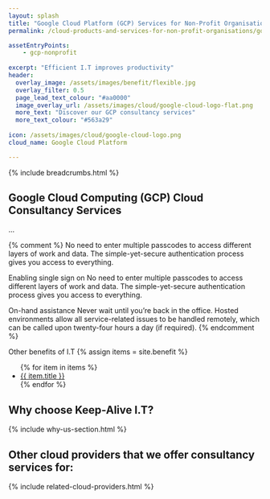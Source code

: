 ```yaml
---
layout: splash 
title: "Google Cloud Platform (GCP) Services for Non-Profit Organisations"
permalink: /cloud-products-and-services-for-non-profit-organisations/google-cloud-computing-gcp

assetEntryPoints:
    - gcp-nonprofit
    
excerpt: "Efficient I.T improves productivity"
header:
  overlay_image: /assets/images/benefit/flexible.jpg
  overlay_filter: 0.5 
  page_lead_text_colour: "#aa0000"
  image_overlay_url: /assets/images/cloud/google-cloud-logo-flat.png 
  more_text: "Discover our GCP consultancy services"
  more_text_colour: "#563a29"
  
icon: /assets/images/cloud/google-cloud-logo.png
cloud_name: Google Cloud Platform

---
```


{% include breadcrumbs.html %}

## <i class="fas fa-cloud page-title-icon" aria-hidden="true"></i> Google Cloud Computing (GCP) Cloud Consultancy Services


...

{% comment %}
No need to enter multiple passcodes to access different layers of work and data. The simple-yet-secure authentication process gives you access to everything.


Enabling single sign on
No need to enter multiple passcodes to access different layers of work and data. The simple-yet-secure authentication process gives you access to everything.

On-hand assistance
Never wait until you’re back in the office. Hosted environments allow all service-related issues to be handled remotely, which can be called upon twenty-four hours a day (if required).
{% endcomment %}

Other benefits of I.T
{% assign items = site.benefit %}
<ul class="">
    {% for item in items %}
        <li><a href="{{ item.url }}">{{ item.title }}</a></li>
    {% endfor %}
</ul>

## Why choose Keep-Alive I.T?
{% include why-us-section.html %}

## Other cloud providers that we offer consultancy services for:
{% include related-cloud-providers.html %}